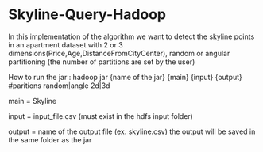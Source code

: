 # Skyline-Query-Hadoop
In this implementation of the algorithm we want to detect the skyline points in an apartment dataset with 2 or 3 dimensions(Price,Age,DistanceFromCityCenter), random or angular partitioning (the number of partitions are set by the user)

How to run the jar : hadoop jar {name of the jar} {main} {input} {output} #paritions random|angle 2d|3d

main = Skyline

input = input_file.csv (must exist in the hdfs input folder)

output = name of the output file (ex. skyline.csv) the output will be saved in the same folder as the jar 

